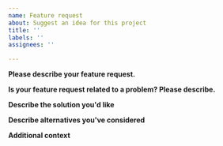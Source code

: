 ```yaml
---
name: Feature request
about: Suggest an idea for this project
title: ''
labels: ''
assignees: ''

---
```


**Please describe your feature request.**
<!--For more information see https://github.com/Microsoft/calculator/blob/master/docs/NewFeatureProcess.md -->

**Is your feature request related to a problem? Please describe.**
<!--A clear and concise description of what the problem is. Ex. I'm always frustrated when [...]-->

**Describe the solution you'd like**
<!--A clear and concise description of what you want to happen.-->

**Describe alternatives you've considered**
<!--A clear and concise description of any alternative solutions or features you've considered.-->

**Additional context**
<!--Add any other context or screenshots about the feature request here.-->
